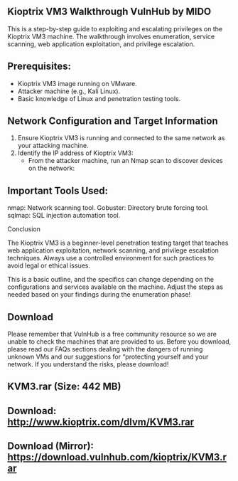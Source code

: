 ## Kioptrix VM3 Walkthrough VulnHub by MIDO

This is a step-by-step guide to exploiting and escalating privileges on the Kioptrix VM3 machine. The walkthrough involves enumeration, service scanning, web application exploitation, and privilege escalation.

## Prerequisites:
- Kioptrix VM3 image running on VMware.
- Attacker machine (e.g., Kali Linux).
- Basic knowledge of Linux and penetration testing tools.

## Network Configuration and Target Information
1. Ensure Kioptrix VM3 is running and connected to the same network as your attacking machine.
2. Identify the IP address of Kioptrix VM3:
   - From the attacker machine, run an Nmap scan to discover devices on the network:
 
## Important Tools Used:

   nmap: Network scanning tool.
   Gobuster: Directory brute forcing tool.
   sqlmap: SQL injection automation tool.

Conclusion

The Kioptrix VM3 is a beginner-level penetration testing target that teaches web application exploitation, network scanning, and privilege escalation techniques. Always use a controlled environment for such practices to avoid legal or ethical issues.

This is a basic outline, and the specifics can change depending on the configurations and services available on the machine. Adjust the steps as needed based on your findings during the enumeration phase!


 
## Download
Please remember that VulnHub is a free community resource so we are unable to check the machines that are provided to us. Before you download, please read our FAQs sections dealing with the dangers of running unknown VMs and our suggestions for “protecting yourself and your network. If you understand the risks, please download!

 ## KVM3.rar (Size: 442 MB)
 ## Download: http://www.kioptrix.com/dlvm/KVM3.rar
 ## Download (Mirror): https://download.vulnhub.com/kioptrix/KVM3.rar


